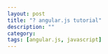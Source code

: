 ```yaml
---
layout: post
title: "? angular.js tutorial"
description: ""
category: 
tags: [angular.js, javascript]
---
```


